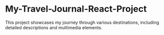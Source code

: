 # My-Travel-Journal-React-Project
This project showcases my journey through various destinations, including detailed descriptions and multimedia elements.
